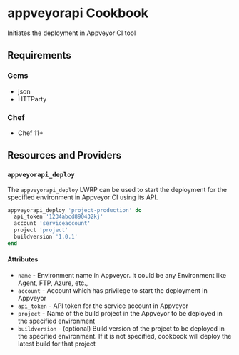 # appveyorapi Cookbook

Initiates the deployment in Appveyor CI tool

## Requirements
### Gems
- json
- HTTParty

### Chef
- Chef 11+

## Resources and Providers
### `appveyorapi_deploy`
The `appveyorapi_deploy` LWRP can be used to start the deployment for the specified environment in Appveyor CI using its API.

```ruby
appveyorapi_deploy 'project-production' do
  api_token '1234abcd890432kj'
  account 'serviceaccount'
  project 'project'
  buildversion '1.0.1'
end
```

#### Attributes
- `name` - Environment name in Appveyor. It could be any Environment like Agent, FTP, Azure, etc.,
- `account` - Account which has privilege to start the deployment in Appveyor
- `api_token` - API token for the service account in Appveyor
- `project` - Name of the build project in the Appveyor to be deployed in the specified environment
- `buildversion` - (optional) Build version of the project to be deployed in the specified environment. If it is not specified, cookbook will deploy the latest build for that project
